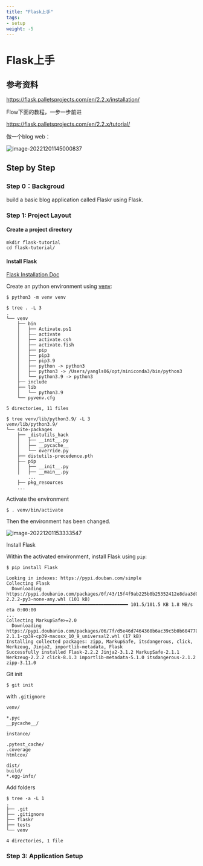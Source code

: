 ```yaml
---
title: "Flask上手"
tags:
- setup
weight: -5
---
```


# Flask上手

## 参考资料

https://flask.palletsprojects.com/en/2.2.x/installation/

Flow下面的教程，一步一步前进

https://flask.palletsprojects.com/en/2.2.x/tutorial/

做一个blog web：



![image-20221201145000837](https://happy3-data.oss-cn-hangzhou.aliyuncs.com/content-images/image-20221201145000837.png)



## Step by Step

### Step 0：Backgroud

build a basic blog application called Flaskr using Flask.



### Step 1: Project Layout

#### Create a project directory

```shell
mkdir flask-tutorial
cd flask-tutorial/
```



#### Install Flask

[Flask Installation Doc ](https://flask.palletsprojects.com/en/2.2.x/installation/)

Create an python environment using [venv](https://docs.python.org/3/library/venv.html#module-venv):

```shell
$ python3 -m venv venv

$ tree . -L 3
.
└── venv
    ├── bin
    │   ├── Activate.ps1
    │   ├── activate
    │   ├── activate.csh
    │   ├── activate.fish
    │   ├── pip
    │   ├── pip3
    │   ├── pip3.9
    │   ├── python -> python3
    │   ├── python3 -> /Users/yangls06/opt/miniconda3/bin/python3
    │   └── python3.9 -> python3
    ├── include
    ├── lib
    │   └── python3.9
    └── pyvenv.cfg

5 directories, 11 files

$ tree venv/lib/python3.9/ -L 3
venv/lib/python3.9/
└── site-packages
    ├── _distutils_hack
    │   ├── __init__.py
    │   ├── __pycache__
    │   └── override.py
    ├── distutils-precedence.pth
    ├── pip
    │   ├── __init__.py
    │   ├── __main__.py
        ...
    ├── pkg_resources
    ...
```



Activate the environment

```shell
$ . venv/bin/activate
```

Then the environment has been changed.

![image-20221201153333547](https://happy3-data.oss-cn-hangzhou.aliyuncs.com/content-images/image-20221201153333547.png)

Install Flask

Within the activated environment, install Flask using `pip`:

```shell
$ pip install Flask

Looking in indexes: https://pypi.douban.com/simple
Collecting Flask
  Downloading https://pypi.doubanio.com/packages/0f/43/15f4f9ab225b0b25352412e8daa3d0e3d135fcf5e127070c74c3632c8b4c/Flask-2.2.2-py3-none-any.whl (101 kB)
     ━━━━━━━━━━━━━━━━━━━━━━━━━━━━━━━━━━━━━━━━ 101.5/101.5 KB 1.8 MB/s eta 0:00:00
...
Collecting MarkupSafe>=2.0
  Downloading https://pypi.doubanio.com/packages/06/7f/d5e46d7464360b6ac39c5b0b604770dba937e3d7cab485d2f3298454717b/MarkupSafe-2.1.1-cp39-cp39-macosx_10_9_universal2.whl (17 kB)
Installing collected packages: zipp, MarkupSafe, itsdangerous, click, Werkzeug, Jinja2, importlib-metadata, Flask
Successfully installed Flask-2.2.2 Jinja2-3.1.2 MarkupSafe-2.1.1 Werkzeug-2.2.2 click-8.1.3 importlib-metadata-5.1.0 itsdangerous-2.1.2 zipp-3.11.0
```



Git init

```shell
$ git init
```



with `.gitignore`

```
venv/

*.pyc
__pycache__/

instance/

.pytest_cache/
.coverage
htmlcov/

dist/
build/
*.egg-info/
```



Add folders

```shell
$ tree -a -L 1
.
├── .git
├── .gitignore
├── flaskr
├── tests
└── venv

4 directories, 1 file
```



### Step 3: Application Setup







